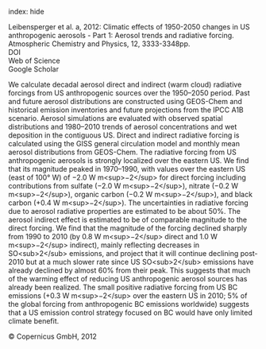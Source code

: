 index: hide

<div class="Citation">

  <div class="Citation-body">
    <div class="Citation-text">Leibensperger et al. a, 2012: Climatic effects of 1950-2050 changes in US anthropogenic aerosols - Part 1: Aerosol trends and radiative forcing. <span class="Article-journal">Atmospheric Chemistry and Physics, </span><span class="Article-volume">12, </span>3333-3348pp.</div>
    <div class="Citation-links">
      <div class="CitationLink" data-href="https://doi.org/10.5194/acp-12-3333-2012">
        <div class="CitationLink-icon CitationLink-Doi"></div>
        <div class="CitationLink-text">DOI</div>
      </div>
      <div class="CitationLink" data-href="http://cel.webofknowledge.com/InboundService.do?customersID=atyponcel&smartRedirect=yes&mode=FullRecord&IsProductCode=Yes&product=CEL&Init=Yes&Func=Frame&action=retrieve&SrcApp=literatum&SrcAuth=atyponcel&SID=7CNc3cIRaBKjGbSujFM&UT=WOS:000302806700013">
        <div class="CitationLink-icon CitationLink-Isi"></div>
        <div class="CitationLink-text">Web of Science</div>
      </div>
      <div class="CitationLink" data-href="https://scholar.google.com/scholar?q=10.5194/acp-12-3333-2012">
        <div class="CitationLink-icon CitationLink-Scholar"></div>
        <div class="CitationLink-text">Google Scholar</div>
      </div>
    </div>
  </div>
</div>

We calculate decadal aerosol direct and indirect (warm cloud) radiative forcings from US anthropogenic sources over the 1950–2050 period. Past and future aerosol distributions are constructed using GEOS-Chem and historical emission inventories and future projections from the IPCC A1B scenario. Aerosol simulations are evaluated with observed spatial distributions and 1980–2010 trends of aerosol concentrations and wet deposition in the contiguous US. Direct and indirect radiative forcing is calculated using the GISS general circulation model and monthly mean aerosol distributions from GEOS-Chem. The radiative forcing from US anthropogenic aerosols is strongly localized over the eastern US. We find that its magnitude peaked in 1970–1990, with values over the eastern US (east of 100° W) of −2.0 W m&lt;sup&gt;−2&lt;/sup&gt; for direct forcing including contributions from sulfate (−2.0 W m&lt;sup&gt;−2&lt;/sup&gt;), nitrate (−0.2 W m&lt;sup&gt;−2&lt;/sup&gt;), organic carbon (−0.2 W m&lt;sup&gt;−2&lt;/sup&gt;), and black carbon (+0.4 W m&lt;sup&gt;−2&lt;/sup&gt;). The uncertainties in radiative forcing due to aerosol radiative properties are estimated to be about 50%. The aerosol indirect effect is estimated to be of comparable magnitude to the direct forcing. We find that the magnitude of the forcing declined sharply from 1990 to 2010 (by 0.8 W m&lt;sup&gt;−2&lt;/sup&gt; direct and 1.0 W m&lt;sup&gt;−2&lt;/sup&gt; indirect), mainly reflecting decreases in SO&lt;sub&gt;2&lt;/sub&gt; emissions, and project that it will continue declining post-2010 but at a much slower rate since US SO&lt;sub&gt;2&lt;/sub&gt; emissions have already declined by almost 60% from their peak. This suggests that much of the warming effect of reducing US anthropogenic aerosol sources has already been realized. The small positive radiative forcing from US BC emissions (+0.3 W m&lt;sup&gt;−2&lt;/sup&gt; over the eastern US in 2010; 5% of the global forcing from anthropogenic BC emissions worldwide) suggests that a US emission control strategy focused on BC would have only limited climate benefit.

<div class="Citation-copy">
&copy; Copernicus GmbH, 2012
</div>